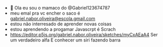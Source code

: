 - 👋 Ola eu sou o mamaco do @Gabriel123674787
- meu emal pra vc encher o saco é gabriel.nabor.oliveira@escola.gmail.com
-  estou não interresado de aprender novas coisas 
-  estou aprendendo a progamar Javascrpt é Scrach
-  https://editor.p5js.org/gabriel.nabor.oliveira/sketches/myCxAEaA4
Ser um verdadeiro alfa
E conhecer um siri fazendo barra
